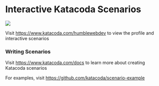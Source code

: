 # Interactive Katacoda Scenarios

[![](http://shields.katacoda.com/katacoda/humblewebdev/count.svg)](https://www.katacoda.com/humblewebdev "Get your profile on Katacoda.com")

Visit https://www.katacoda.com/humblewebdev to view the profile and interactive scenarios

### Writing Scenarios
Visit https://www.katacoda.com/docs to learn more about creating Katacoda scenarios

For examples, visit https://github.com/katacoda/scenario-example
